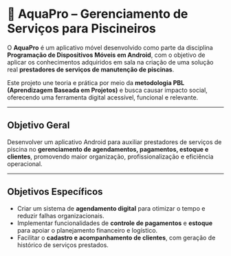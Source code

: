 # 📱 AquaPro – Gerenciamento de Serviços para Piscineiros

O **AquaPro** é um aplicativo móvel desenvolvido como parte da disciplina **Programação de Dispositivos Móveis em Android**, com o objetivo de aplicar os conhecimentos adquiridos em sala na criação de uma solução real **prestadores de serviços de manutenção de piscinas**.

Este projeto une teoria e prática por meio da **metodologia PBL (Aprendizagem Baseada em Projetos)** e busca causar impacto social, oferecendo uma ferramenta digital acessível, funcional e relevante.

---

## Objetivo Geral

Desenvolver um aplicativo Android para auxiliar prestadores de serviços de piscina no **gerenciamento de agendamentos, pagamentos, estoque e clientes**, promovendo maior organização, profissionalização e eficiência operacional.

---

## Objetivos Específicos

- Criar um sistema de **agendamento digital** para otimizar o tempo e reduzir falhas organizacionais.
- Implementar funcionalidades de **controle de pagamentos** e **estoque** para apoiar o planejamento financeiro e logístico.
- Facilitar o **cadastro e acompanhamento de clientes**, com geração de histórico de serviços prestados.

